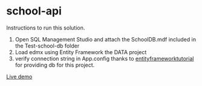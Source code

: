 # school-api
Instructions to run this solution.
1) Open SQL Management Studio and attach the SchoolDB.mdf included in the Test-school-db folder
2) Load edmx using Entity Framework the DATA project
3) verify connection string in App.config
thanks to [entityframeworktutorial](https://github.com/entityframeworktutorial/EF6-DBFirst-Demo) for providing db for this project.

[Live demo](http://apiapp.gearhostpreview.com)
